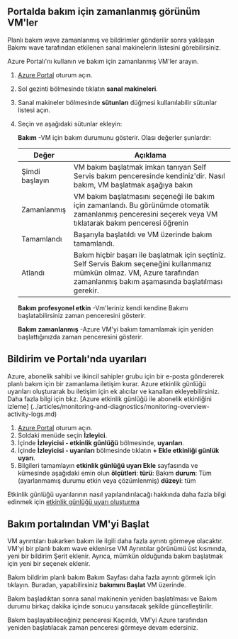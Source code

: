 
## <a name="view-vms-scheduled-for-maintenance-in-the-portal"></a>Portalda bakım için zamanlanmış görünüm VM'ler

Planlı bakım wave zamanlanmış ve bildirimler gönderilir sonra yaklaşan Bakımı wave tarafından etkilenen sanal makinelerin listesini görebilirsiniz. 

Azure Portalı'nı kullanın ve bakım için zamanlanmış VM'ler arayın.

1. [Azure Portal](https://portal.azure.com) oturum açın.

2. Sol gezinti bölmesinde tıklatın **sanal makineleri**.

3. Sanal makineler bölmesinde **sütunları** düğmesi kullanılabilir sütunlar listesi açın.

4. Seçin ve aşağıdaki sütunlar ekleyin:

   **Bakım** -VM için bakım durumunu gösterir. Olası değerler şunlardır:
      
      | Değer | Açıklama |
      |-------|-------------|
      | Şimdi başlayın | VM bakım başlatmak imkan tanıyan Self Servis bakım penceresinde kendiniz'dir. Nasıl bakım, VM başlatmak aşağıya bakın | 
      | Zamanlanmış | VM bakım başlatmasını seçeneği ile bakım için zamanlandı. Bu görünümde otomatik zamanlanmış penceresini seçerek veya VM tıklatarak bakım penceresi öğrenin | 
      | Tamamlandı | Başarıyla başlatıldı ve VM üzerinde bakım tamamlandı. | 
      | Atlandı| Bakım hiçbir başarı ile başlatmak için seçtiniz. Self Servis Bakım seçeneğini kullanmanız mümkün olmaz. VM, Azure tarafından zamanlanmış bakım aşamasında başlatılması gerekir. | 

   **Bakım profesyonel etkin** -Vm'leriniz kendi kendine Bakımı başlatabilirsiniz zaman penceresini gösterir.
   
   **Bakım zamanlanmış** -Azure VM'yi bakım tamamlamak için yeniden başlattığınızda zaman penceresini gösterir. 




## <a name="notification-and-alerts-in-the-portal"></a>Bildirim ve Portalı'nda uyarıları

Azure, abonelik sahibi ve ikincil sahipler grubu için bir e-posta göndererek planlı bakım için bir zamanlama iletişim kurar. Azure etkinlik günlüğü uyarıları oluşturarak bu iletişim için ek alıcılar ve kanalları ekleyebilirsiniz. Daha fazla bilgi için bkz. [Azure etkinlik günlüğü ile abonelik etkinliğini izleme] (../articles/monitoring-and-diagnostics/monitoring-overview-activity-logs.md)

1. [Azure Portal](https://portal.azure.com) oturum açın.
2. Soldaki menüde seçin **İzleyici**. 
3. İçinde **İzleyicisi - etkinlik günlüğü** bölmesinde, **uyarıları**.
4. İçinde **İzleyicisi - uyarıları** bölmesinde tıklatın **+ Ekle etkinliği günlük uyarı**.
5. Bilgileri tamamlayın **etkinlik günlüğü uyarı Ekle** sayfasında ve kümesinde aşağıdaki emin olun **ölçütleri**: **türü**: Bakım **durum**: Tüm (ayarlanmamış durumu etkin veya çözümlenmiş) **düzeyi**: tüm
    
Etkinlik günlüğü uyarılarının nasıl yapılandırılacağı hakkında daha fazla bilgi edinmek için [etkinlik günlüğü uyarı oluşturma](../articles/monitoring-and-diagnostics/monitoring-activity-log-alerts.md)
    
    
## <a name="start-maintenance-on-your-vm-from-the-portal"></a>Bakım portalından VM'yi Başlat

VM ayrıntıları bakarken bakım ile ilgili daha fazla ayrıntı görmeye olacaktır.  
VM'yi bir planlı bakım wave eklenirse VM Ayrıntılar görünümü üst kısmında, yeni bir bildirim Şerit eklenir. Ayrıca, mümkün olduğunda bakım başlatmak için yeni bir seçenek eklenir. 


Bakım bildirim planlı bakım Bakım Sayfası daha fazla ayrıntı görmek için tıklayın. Buradan, yapabilirsiniz **bakımını Başlat** VM üzerinde.

Bakım başladıktan sonra sanal makinenin yeniden başlatılması ve Bakım durumu birkaç dakika içinde sonucu yansıtacak şekilde güncelleştirilir.

Bakım başlayabileceğiniz penceresi Kaçırıldı, VM'yi Azure tarafından yeniden başlatılacak zaman penceresi görmeye devam edersiniz. 
